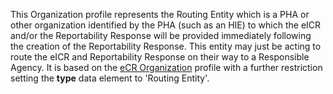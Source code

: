 This Organization profile represents the Routing Entity which is a PHA or other organization identified by the PHA (such as an HIE) to which the eICR and/or the Reportability Response will be provided immediately following the creation of the Reportability Response. This entity may just be acting to route the eICR and Reportability Response on their way to a Responsible Agency.  It is based on the [eCR Organization](StructureDefinition-ecr-organization.html) profile with a further restriction setting the **type** data element to 'Routing Entity'.